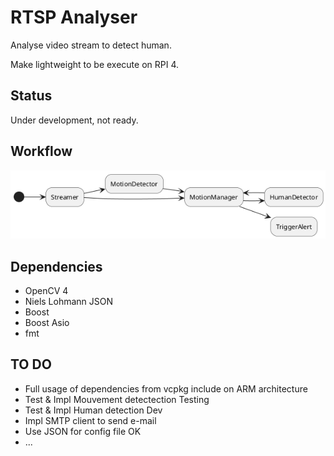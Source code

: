# RTSP Analyser

Analyse video stream to detect human.

Make lightweight to be execute on RPI 4.

## Status

Under development, not ready.

## Workflow

![Workflow](./doc/uml/out/workflow.png)

## Dependencies

- OpenCV 4
- Niels Lohmann JSON
- Boost
- Boost Asio
- fmt

## TO DO

- Full usage of dependencies from vcpkg include on ARM architecture
- Test & Impl Mouvement detectection                Testing
- Test & Impl Human detection                       Dev
- Impl SMTP client to send e-mail
- Use JSON for config file                          OK
- ...
